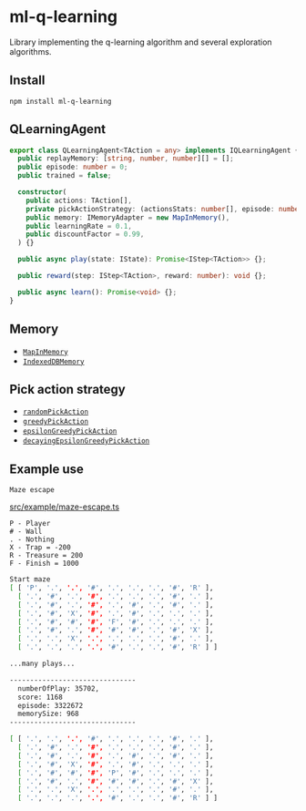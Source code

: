 # ml-q-learning

  Library implementing the q-learning algorithm and several exploration algorithms.

## Install

`npm install ml-q-learning`

## QLearningAgent

```typescript
export class QLearningAgent<TAction = any> implements IQLearningAgent {
  public replayMemory: [string, number, number][] = [];
  public episode: number = 0;
  public trained = false;

  constructor(
    public actions: TAction[],
    private pickActionStrategy: (actionsStats: number[], episode: number) => Promise<number> = greedyPickAction,
    public memory: IMemoryAdapter = new MapInMemory(),
    public learningRate = 0.1,
    public discountFactor = 0.99,
  ) {}

  public async play(state: IState): Promise<IStep<TAction>> {};

  public reward(step: IStep<TAction>, reward: number): void {};

  public async learn(): Promise<void> {};
}
```

## Memory

- [`MapInMemory`](https://github.com/studioLaCosaNostra/ml-q-learning/blob/master/src/memory/map-in-memory.ts#L4)
- [`IndexedDBMemory`](https://github.com/studioLaCosaNostra/ml-q-learning/blob/master/src/memory/indexeddb-memory.ts#L23)

## Pick action strategy

- [`randomPickAction`](https://github.com/studioLaCosaNostra/ml-q-learning/blob/master/src/pick-action-strategy/index.ts#L13)
- [`greedyPickAction`](https://github.com/studioLaCosaNostra/ml-q-learning/blob/master/src/pick-action-strategy/index.ts#L17)
- [`epsilonGreedyPickAction`](https://github.com/studioLaCosaNostra/ml-q-learning/blob/master/src/pick-action-strategy/index.ts#L22)
- [`decayingEpsilonGreedyPickAction`](https://github.com/studioLaCosaNostra/ml-q-learning/blob/master/src/pick-action-strategy/index.ts#L32)

## Example use

`Maze escape`

[src/example/maze-escape.ts](https://github.com/studioLaCosaNostra/ml-q-learning/blob/master/src/example/maze-escape.ts)

```
P - Player
# - Wall
. - Nothing
X - Trap = -200
R - Treasure = 200
F - Finish = 1000
```

```bash
Start maze
[ [ 'P', '.', '.', '#', '.', '.', '.', '#', 'R' ],
  [ '.', '#', '.', '#', '.', '.', '.', '#', '.' ],
  [ '.', '#', '.', '#', '.', '#', '.', '#', '.' ],
  [ '.', '#', 'X', '#', '.', '#', '.', '.', '.' ],
  [ '.', '#', '#', '#', 'F', '#', '.', '.', '.' ],
  [ '.', '#', '.', '#', '#', '#', '.', '#', 'X' ],
  [ '.', '.', 'X', '.', '.', '.', '.', '#', '.' ],
  [ '.', '.', '.', '.', '#', '.', '.', '#', 'R' ] ]

...many plays...

-------------------------------
  numberOfPlay: 35702,
  score: 1168
  episode: 3322672
  memorySize: 968
-------------------------------

[ [ '.', '.', '.', '#', '.', '.', '.', '#', '.' ],
  [ '.', '#', '.', '#', '.', '.', '.', '#', '.' ],
  [ '.', '#', '.', '#', '.', '#', '.', '#', '.' ],
  [ '.', '#', 'X', '#', '.', '#', '.', '.', '.' ],
  [ '.', '#', '#', '#', 'P', '#', '.', '.', '.' ],
  [ '.', '#', '.', '#', '#', '#', '.', '#', 'X' ],
  [ '.', '.', 'X', '.', '.', '.', '.', '#', '.' ],
  [ '.', '.', '.', '.', '#', '.', '.', '#', 'R' ] ]
```
